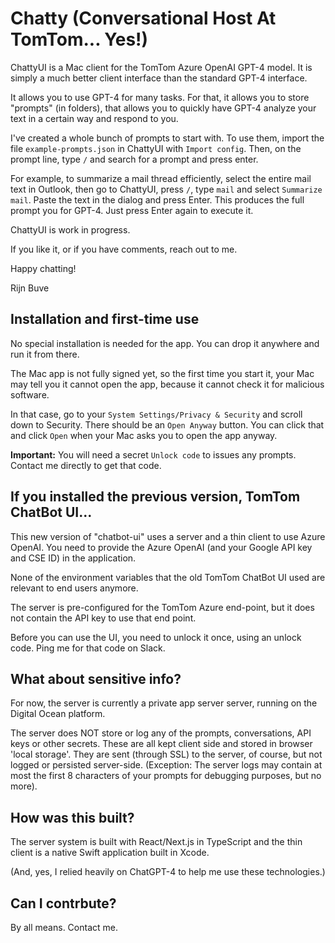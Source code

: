 # Chatty (Conversational Host At TomTom... Yes!)

ChattyUI is a Mac client for the TomTom Azure OpenAI GPT-4 model.
It is simply a much better client interface than the standard GPT-4 interface.

It allows you to use GPT-4 for many tasks. For that, it allows you to store
"prompts" (in folders), that allows you to quickly have GPT-4 analyze your text
in a certain way and respond to you.

I've created a whole bunch of prompts to start with. To use them, import the file
`example-prompts.json` in ChattyUI with `Import config`. Then, on the prompt line,
type `/` and search for a prompt and press enter.

For example, to summarize a mail thread efficiently, select the entire mail text
in Outlook, then go to ChattyUI, press `/`, type `mail` and select `Summarize mail`.
Paste the text in the dialog and press Enter. This produces the full prompt you for
GPT-4. Just press Enter again to execute it.

ChattyUI is work in progress.

If you like it, or if you have comments, reach out to me.

Happy chatting!

Rijn Buve

## Installation and first-time use

No special installation is needed for the app. You can drop it anywhere and
run it from there.

The Mac app is not fully signed yet, so the first time you start it, your Mac may
tell you it cannot open the app, because it cannot check it for malicious software.

In that case, go to your `System Settings/Privacy & Security` and scroll down to
Security. There should be an `Open Anyway` button. You can click that and click
`Open` when your Mac asks you to open the app anyway.

**Important:** You will need a secret `Unlock code` to issues any prompts.
Contact me directly to get that code.

## If you installed the previous version, TomTom ChatBot UI...

This new version of "chatbot-ui" uses a server and a thin client to use Azure OpenAI.
You need to provide the Azure OpenAI (and your Google API key and CSE ID) in the application.

None of the environment variables that the old TomTom ChatBot UI used are relevant to end
users anymore.

The server is pre-configured for the TomTom Azure end-point, but it does not contain the
API key to use that end point.

Before you can use the UI, you need to unlock it once, using an unlock code.
Ping me for that code on Slack.

## What about sensitive info?

For now, the server is currently a private app server server, running on the Digital
Ocean platform.

The server does NOT store or log any of the prompts, conversations, API keys or other secrets.
These are all kept client side and stored in browser 'local storage'.
They are sent (through SSL) to the server, of course, but not logged or persisted server-side.
(Exception: The server logs may contain at most the first 8 characters of your prompts
for debugging purposes, but no more).

## How was this built?

The server system is built with React/Next.js in TypeScript and the thin client is a
native Swift application built in Xcode.

(And, yes, I relied heavily on ChatGPT-4 to help me use these technologies.)

## Can I contrbute?

By all means. Contact me.

